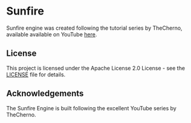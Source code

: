 # Sunfire

Sunfire engine was created following the tutorial series by TheCherno, available available on YouTube [here](https://www.youtube.com/watch?v=JxIZbV_XjAs&list=PLlrATfBNZ98dC-V-N3m0Go4deliWHPFwT).

## License

This project is licensed under the Apache License 2.0 License - see the [LICENSE](LICENSE) file for details.

## Acknowledgements

The Sunfire Engine is built following the excellent YouTube series by TheCherno.